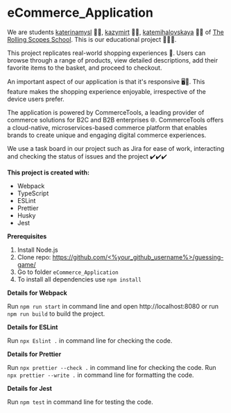 # eCommerce_Application
We are students [katerinamysl](https://github.com/katerinamysl) 🙋‍♀️, [kazymirt](https://github.com/kazymirt) 🙋‍♂️, [katemihalovskaya](https://github.com/katemihalovskaya) 🙋‍♀️ of [The Rolling Scopes School](https://rollingscopes.com/). This is our educational project 📓🧑‍🎓. 

This project replicates real-world shopping experiences 🛒. Users can browse through a range of products, view detailed descriptions, add their favorite items to the basket, and proceed to checkout.

An important aspect of our application is that it's responsive 🖥️📱. This feature makes the shopping experience enjoyable, irrespective of the device users prefer.

The application is powered by CommerceTools, a leading provider of commerce solutions for B2C and B2B enterprises 🌐. CommerceTools offers a cloud-native, microservices-based commerce platform that enables brands to create unique and engaging digital commerce experiences.

We use a task board in our project such as Jira for ease of work, interacting and checking the status of issues and the project ✔️✔️✔️

**This project is created with:**

* Webpack
* TypeScript
* ESLint
* Prettier
* Husky
* Jest

**Prerequisites**

1. Install Node.js
1. Clone repo: [https://github.com/<%your_github_username%>/guessing-game/](https://github.com/KaterinaMysl/eCommerce_Application.git)
1. Go to folder `eCommerce_Application`
1. To install all dependencies use `npm install`

**Details for Webpack**

Run `npm run start` in command line and open http://localhost:8080 or run `npm run build` to build the project.

**Details for ESLint**

Run `npx Eslint .` in command line for checking the code.

**Details for Prettier**

Run `npx prettier --check .` in command line for checking the code.
Run `npx prettier --write .` in command line for formatting the code.

**Details for Jest**

Run `npm test` in command line for testing the code.
